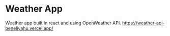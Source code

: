 # Weather App

Weather app built in react and using OpenWeather API.
https://weather-api-beneliyahu.vercel.app/

